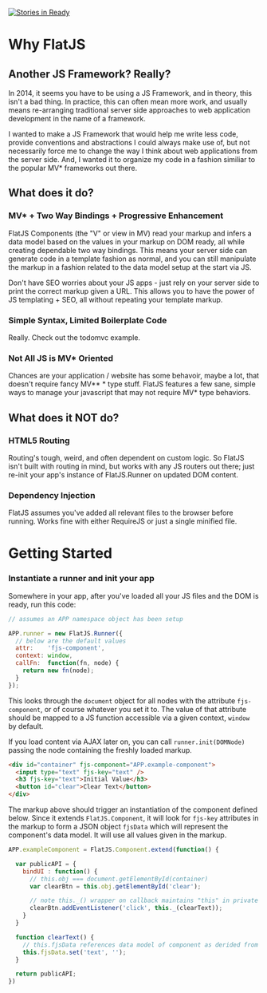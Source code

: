 [![Stories in Ready](https://badge.waffle.io/sankho/flatjs.png?label=ready&title=Ready)](https://waffle.io/sankho/flatjs)

# Why FlatJS

## Another JS Framework? Really?

In 2014, it seems you have to be using a JS Framework, and in theory, this isn't a bad thing. In practice, this can often mean more work, and usually means re-arranging traditional server side approaches to web application development in the name of a framework.

I wanted to make a JS Framework that would help me write less code, provide conventions and abstractions I could always make use of, but not necessarily force me to change the way I think about web applications from the server side. And, I wanted it to organize my code in a fashion similiar to the popular MV* frameworks out there.

## What does it do?

### MV* + Two Way Bindings + Progressive Enhancement

FlatJS Components (the "V" or view in MV) read your markup and infers a data model based on the values in your markup on DOM ready, all while creating dependable two way bindings. This means your server side can generate code in a template fashion as normal, and you can still manipulate the markup in a fashion related to the data model setup at the start via JS.

Don't have SEO worries about your JS apps - just rely on your server side to print the correct markup given a URL. This allows you to have the power of JS templating + SEO, all without repeating your template markup.

### Simple Syntax, Limited Boilerplate Code

Really. Check out the todomvc example.

### Not All JS is MV* Oriented

Chances are your application / website has some behavoir, maybe a lot, that doesn't require fancy MV** * type stuff. FlatJS features a few sane, simple ways to manage your javascript that may not require MV* type behaviors.

## What does it NOT do?

### HTML5 Routing

Routing's tough, weird, and often dependent on custom logic. So FlatJS isn't built with routing in mind, but works with any JS routers out there; just re-init your app's instance of FlatJS.Runner on updated DOM content.

### Dependency Injection

FlatJS assumes you've added all relevant files to the browser before running. Works fine with either RequireJS or just a single minified file.




# Getting Started

### Instantiate a runner and init your app

Somewhere in your app, after you've loaded all your JS files and the DOM is ready, run this code:

```javascript
// assumes an APP namespace object has been setup

APP.runner = new FlatJS.Runner({
  // below are the default values
  attr:    'fjs-component',
  context: window,
  callFn:  function(fn, node) {
    return new fn(node);
  }
});
```

This looks through the `document` object for all nodes with the attribute `fjs-component`, or of course whatever you set it to. The value of that attribute should be mapped to a JS function accessible via a given context, `window` by default.

If you load content via AJAX later on, you can call `runner.init(DOMNode)` passing the node containing the freshly loaded markup.

```html
<div id="container" fjs-component="APP.example-component">
  <input type="text" fjs-key="text" />
  <h3 fjs-key="text">Initial Value</h3>
  <button id="clear">Clear Text</button>
</div>
```

The markup above should trigger an instantiation of the component defined below. Since it extends `FlatJS.Component`, it will look for `fjs-key` attributes in the markup to form a JSON object `fjsData` which will represent the component's data model. It will use all values given in the markup.

```javascript
APP.exampleComponent = FlatJS.Component.extend(function() {

  var publicAPI = {
    bindUI : function() {
      // this.obj === document.getElementById(container)
      var clearBtn = this.obj.getElementById('clear');

      // note this._() wrapper on callback maintains "this" in private FNs & event callback
      clearBtn.addEventListener('click', this._(clearText));
    }
  }

  function clearText() {
    // this.fjsData references data model of component as derided from template
    this.fjsData.set('text', '');
  }

  return publicAPI;
})
```
